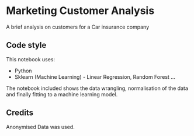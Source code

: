 # Marketing Customer Analysis

A brief analysis on customers for a Car insurance company


## Code style
This notebook uses:

- Python
- Sklearn (Machine Learning) - Linear Regression, Random Forest ... 

The notebook included shows the data wrangling, normalisation of the data and finally fitting to a machine learning model. 


## Credits
Anonymised Data was used.
